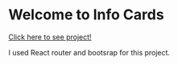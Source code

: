# Welcome to Info Cards

[Click here to see project!](https://cynfinitely.github.io/info_cards/)

<p> I used React router and bootsrap for this project. </p>
